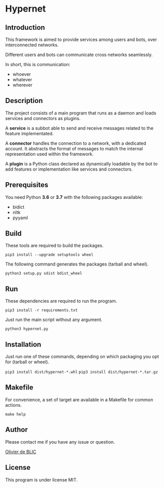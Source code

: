 # Hypernet

## Introduction

This framework is aimed to provide services among users and bots, over interconnected networks.

Different users and bots can communicate cross networks seamlessly.

In short, this is communication:

- whoever
- whatever
- wherever

## Description

The project consists of a main program that runs as a daemon and loads services and connectors as plugins.

A **service** is a subbot able to send and receive messages related to the feature implementated.

A **connector** handles the connection to a network, with a dedicated account. It abstracts the format of messages to match the internal representation used within the framework.

A **plugin** is a Python class declared as dynamically loadable by the bot to add features or implementation like services and connectors.

## Prerequisites

You need Python **3.6** or **3.7** with the following packages available:

- bidict
- nltk
- pyyaml

## Build

These tools are required to build the packages.

```pip3 install --upgrade setuptools wheel```

The following command generates the packages (tarball and wheel).

```python3 setup.py sdist bdist_wheel```

## Run

These dependencies are required to run the program.

```pip3 install -r requirements.txt```

Just run the main script without any argument.

```python3 hypernet.py```

## Installation

Just run one of these commands, depending on which packaging you opt for (tarball or wheel).

```pip3 install dist/hypernet-*.whl```
```pip3 install dist/hypernet-*.tar.gz```

## Makefile

For convenience, a set of target are available in a Makefile for common actions.

```make help```

## Author

Please contact me if you have any issue or question.

[Olivier de BLIC](mailto:odeblic@gmail.com)

## License

This program is under license MIT.
